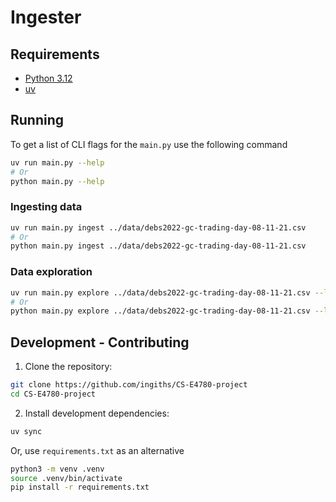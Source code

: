 # Ingester

## Requirements

- [Python 3.12](https://www.python.org/)
- [uv](https://docs.astral.sh/uv/)

## Running

To get a list of CLI flags for the `main.py` use the following command

```bash
uv run main.py --help
# Or
python main.py --help
```

### Ingesting data

```bash
uv run main.py ingest ../data/debs2022-gc-trading-day-08-11-21.csv
# Or
python main.py ingest ../data/debs2022-gc-trading-day-08-11-21.csv
```

### Data exploration

```bash
uv run main.py explore ../data/debs2022-gc-trading-day-08-11-21.csv --limit 100
# Or
python main.py explore ../data/debs2022-gc-trading-day-08-11-21.csv --limit 100
```

## Development - Contributing

1. Clone the repository:
```bash
git clone https://github.com/ingiths/CS-E4780-project
cd CS-E4780-project
```

2. Install development dependencies:
```bash
uv sync
```

Or, use `requirements.txt` as an alternative
```bash
python3 -m venv .venv
source .venv/bin/activate
pip install -r requirements.txt
```